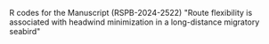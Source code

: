 R codes for the Manuscript (RSPB-2024-2522) "Route flexibility is associated with headwind minimization in a long-distance migratory seabird"


